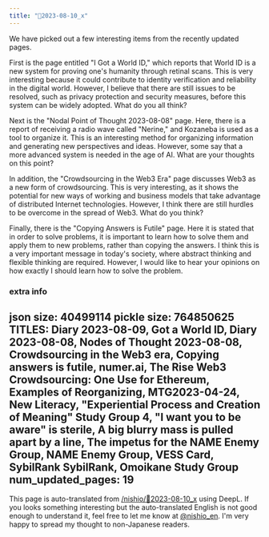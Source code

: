 ```yaml
---
title: "🤖2023-08-10_x"
---
```


We have picked out a few interesting items from the recently updated pages.

First is the page entitled "I Got a World ID," which reports that World ID is a new system for proving one's humanity through retinal scans. This is very interesting because it could contribute to identity verification and reliability in the digital world. However, I believe that there are still issues to be resolved, such as privacy protection and security measures, before this system can be widely adopted. What do you all think?

Next is the "Nodal Point of Thought 2023-08-08" page. Here, there is a report of receiving a radio wave called "Nerine," and Kozaneba is used as a tool to organize it. This is an interesting method for organizing information and generating new perspectives and ideas. However, some say that a more advanced system is needed in the age of AI. What are your thoughts on this point?

In addition, the "Crowdsourcing in the Web3 Era" page discusses Web3 as a new form of crowdsourcing. This is very interesting, as it shows the potential for new ways of working and business models that take advantage of distributed Internet technologies. However, I think there are still hurdles to be overcome in the spread of Web3. What do you think?

Finally, there is the "Copying Answers is Futile" page. Here it is stated that in order to solve problems, it is important to learn how to solve them and apply them to new problems, rather than copying the answers. I think this is a very important message in today's society, where abstract thinking and flexible thinking are required. However, I would like to hear your opinions on how exactly I should learn how to solve the problem.

### extra info
json size: 40499114
pickle size: 764850625
TITLES: Diary 2023-08-09, Got a World ID, Diary 2023-08-08, Nodes of Thought 2023-08-08, Crowdsourcing in the Web3 era, Copying answers is futile, numer.ai, The Rise Web3 Crowdsourcing: One Use for Ethereum, Examples of Reorganizing, MTG2023-04-24, New Literacy, "Experiential Process and Creation of Meaning" Study Group 4, "I want you to be aware" is sterile, A big blurry mass is pulled apart by a line, The impetus for the NAME Enemy Group, NAME Enemy Group, VESS Card, SybilRank SybilRank, Omoikane Study Group
num_updated_pages: 19
---
This page is auto-translated from [/nishio/🤖2023-08-10_x](https://scrapbox.io/nishio/🤖2023-08-10_x) using DeepL. If you looks something interesting but the auto-translated English is not good enough to understand it, feel free to let me know at [@nishio_en](https://twitter.com/nishio_en). I'm very happy to spread my thought to non-Japanese readers.